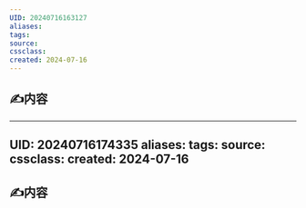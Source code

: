 ```yaml
---
UID: 20240716163127 
aliases: 
tags: 
source: 
cssclass: 
created: 2024-07-16
---
```


## ✍内容

---
UID: 20240716174335 
aliases: 
tags: 
source: 
cssclass: 
created: 2024-07-16
---

## ✍内容


